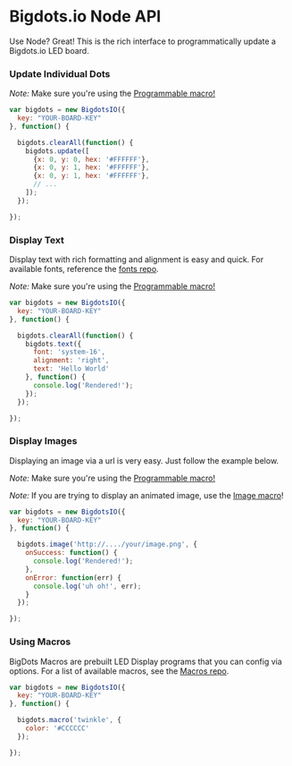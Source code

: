 # Bigdots.io Node API

Use Node? Great! This is the rich interface to programmatically update a Bigdots.io LED board.

### Update Individual Dots

*Note:* Make sure you're using the [Programmable macro!](https://github.com/bigdots-io/macros)

```js
var bigdots = new BigdotsIO({
  key: "YOUR-BOARD-KEY"
}, function() {

  bigdots.clearAll(function() {
    bigdots.update([
      {x: 0, y: 0, hex: '#FFFFFF'},
      {x: 0, y: 1, hex: '#FFFFFF'},
      {x: 0, y: 1, hex: '#FFFFFF'},
      // ...
    ]);
  });

});
```

### Display Text

Display text with rich formatting and alignment is easy and quick. For available fonts, reference the [fonts repo](https://github.com/bigdots-io/fonts).

*Note:* Make sure you're using the [Programmable macro!](https://github.com/bigdots-io/macros)

```js
var bigdots = new BigdotsIO({
  key: "YOUR-BOARD-KEY"
}, function() {

  bigdots.clearAll(function() {
    bigdots.text({
      font: 'system-16',
      alignment: 'right',
      text: 'Hello World'
    }, function() {
      console.log('Rendered!');
    });
  });

});
```

### Display Images

Displaying an image via a url is very easy. Just follow the example below.

*Note:* Make sure you're using the [Programmable macro!](https://github.com/bigdots-io/macros)

*Note:* If you are trying to display an animated image, use the [Image macro](https://github.com/bigdots-io/macros)!

```js
var bigdots = new BigdotsIO({
  key: "YOUR-BOARD-KEY"
}, function() {

  bigdots.image('http://..../your/image.png', {
    onSuccess: function() {
      console.log('Rendered!');
    },
    onError: function(err) {
      console.log('uh oh!', err);
    }
  });

});
```

### Using Macros

BigDots Macros are prebuilt LED Display programs that you can config via options. For a list of available macros, see the [Macros repo](https://github.com/bigdots-io/macros).

```js
var bigdots = new BigdotsIO({
  key: "YOUR-BOARD-KEY"
}, function() {

  bigdots.macro('twinkle', {
    color: '#CCCCCC'
  });

});
```
